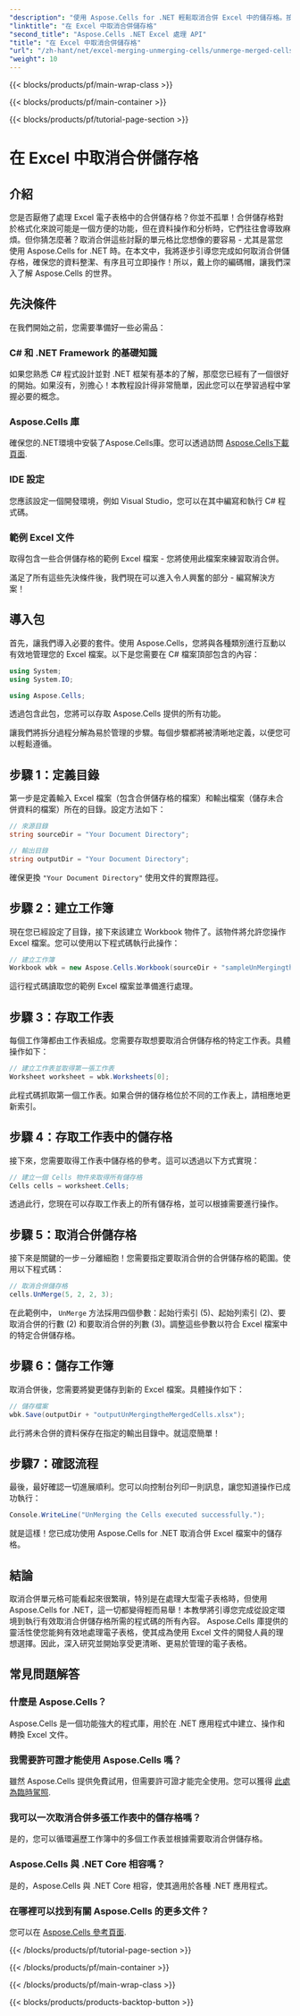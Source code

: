 ```yaml
---
"description": "使用 Aspose.Cells for .NET 輕鬆取消合併 Excel 中的儲存格。按照我們的逐步指南創建更好的電子表格。"
"linktitle": "在 Excel 中取消合併儲存格"
"second_title": "Aspose.Cells .NET Excel 處理 API"
"title": "在 Excel 中取消合併儲存格"
"url": "/zh-hant/net/excel-merging-unmerging-cells/unmerge-merged-cells/"
"weight": 10
---
```


{{< blocks/products/pf/main-wrap-class >}}

{{< blocks/products/pf/main-container >}}

{{< blocks/products/pf/tutorial-page-section >}}

# 在 Excel 中取消合併儲存格

## 介紹

您是否厭倦了處理 Excel 電子表格中的合併儲存格？你並不孤單！合併儲存格對於格式化來說可能是一個方便的功能，但在資料操作和分析時，它們往往會導致麻煩。但你猜怎麼著？取消合併這些討厭的單元格比您想像的要容易 - 尤其是當您使用 Aspose.Cells for .NET 時。在本文中，我將逐步引導您完成如何取消合併儲存格，確保您的資料整潔、有序且可立即操作！所以，戴上你的編碼帽，讓我們深入了解 Aspose.Cells 的世界。

## 先決條件

在我們開始之前，您需要準備好一些必需品：

### C# 和 .NET Framework 的基礎知識
如果您熟悉 C# 程式設計並對 .NET 框架有基本的了解，那麼您已經有了一個很好的開始。如果沒有，別擔心！本教程設計得非常簡單，因此您可以在學習過程中掌握必要的概念。

### Aspose.Cells 庫
確保您的.NET環境中安裝了Aspose.Cells庫。您可以透過訪問 [Aspose.Cells下載頁面](https://releases。aspose.com/cells/net/).

### IDE 設定
您應該設定一個開發環境，例如 Visual Studio，您可以在其中編寫和執行 C# 程式碼。

### 範例 Excel 文件
取得包含一些合併儲存格的範例 Excel 檔案 - 您將使用此檔案來練習取消合併。

滿足了所有這些先決條件後，我們現在可以進入令人興奮的部分 - 編寫解決方案！

## 導入包

首先，讓我們導入必要的套件。使用 Aspose.Cells，您將與各種類別進行互動以有效地管理您的 Excel 檔案。以下是您需要在 C# 檔案頂部包含的內容：

```csharp
using System;
using System.IO;

using Aspose.Cells;
```

透過包含此包，您將可以存取 Aspose.Cells 提供的所有功能。

讓我們將拆分過程分解為易於管理的步驟。每個步驟都將被清晰地定義，以便您可以輕鬆遵循。

## 步驟 1：定義目錄

第一步是定義輸入 Excel 檔案（包含合併儲存格的檔案）和輸出檔案（儲存未合併資料的檔案）所在的目錄。設定方法如下：

```csharp
// 來源目錄
string sourceDir = "Your Document Directory"; 

// 輸出目錄
string outputDir = "Your Document Directory"; 
```

確保更換 `"Your Document Directory"` 使用文件的實際路徑。

## 步驟 2：建立工作簿

現在您已經設定了目錄，接下來該建立 Workbook 物件了。該物件將允許您操作 Excel 檔案。您可以使用以下程式碼執行此操作：

```csharp
// 建立工作簿
Workbook wbk = new Aspose.Cells.Workbook(sourceDir + "sampleUnMergingtheMergedCells.xlsx");
```

這行程式碼讀取您的範例 Excel 檔案並準備進行處理。 

## 步驟 3：存取工作表

每個工作簿都由工作表組成。您需要存取想要取消合併儲存格的特定工作表。具體操作如下：

```csharp
// 建立工作表並取得第一張工作表
Worksheet worksheet = wbk.Worksheets[0];
```

此程式碼抓取第一個工作表。如果合併的儲存格位於不同的工作表上，請相應地更新索引。

## 步驟 4：存取工作表中的儲存格

接下來，您需要取得工作表中儲存格的參考。這可以透過以下方式實現：

```csharp
// 建立一個 Cells 物件來取得所有儲存格
Cells cells = worksheet.Cells;
```

透過此行，您現在可以存取工作表上的所有儲存格，並可以根據需要進行操作。

## 步驟 5：取消合併儲存格

接下來是關鍵的一步－分離細胞！您需要指定要取消合併的合併儲存格的範圍。使用以下程式碼：

```csharp
// 取消合併儲存格
cells.UnMerge(5, 2, 2, 3);
```

在此範例中， `UnMerge` 方法採用四個參數：起始行索引 (5)、起始列索引 (2)、要取消合併的行數 (2) 和要取消合併的列數 (3)。調整這些參數以符合 Excel 檔案中的特定合併儲存格。

## 步驟 6：儲存工作簿

取消合併後，您需要將變更儲存到新的 Excel 檔案。具體操作如下：

```csharp
// 儲存檔案
wbk.Save(outputDir + "outputUnMergingtheMergedCells.xlsx");
```

此行將未合併的資料保存在指定的輸出目錄中。就這麼簡單！

## 步驟7：確認流程

最後，最好確認一切進展順利。您可以向控制台列印一則訊息，讓您知道操作已成功執行：

```csharp
Console.WriteLine("UnMerging the Cells executed successfully.");
```

就是這樣！您已成功使用 Aspose.Cells for .NET 取消合併 Excel 檔案中的儲存格。

## 結論

取消合併單元格可能看起來很繁瑣，特別是在處理大型電子表格時，但使用 Aspose.Cells for .NET，這一切都變得輕而易舉！本教學將引導您完成從設定環境到執行有效取消合併儲存格所需的程式碼的所有內容。 Aspose.Cells 庫提供的靈活性使您能夠有效地處理電子表格，使其成為使用 Excel 文件的開發人員的理想選擇。因此，深入研究並開始享受更清晰、更易於管理的電子表格。

## 常見問題解答

### 什麼是 Aspose.Cells？  
Aspose.Cells 是一個功能強大的程式庫，用於在 .NET 應用程式中建立、操作和轉換 Excel 文件。

### 我需要許可證才能使用 Aspose.Cells 嗎？  
雖然 Aspose.Cells 提供免費試用，但需要許可證才能完全使用。您可以獲得 [此處為臨時駕照](https://purchase。aspose.com/temporary-license/).

### 我可以一次取消合併多張工作表中的儲存格嗎？  
是的，您可以循環遍歷工作簿中的多個工作表並根據需要取消合併儲存格。

### Aspose.Cells 與 .NET Core 相容嗎？  
是的，Aspose.Cells 與 .NET Core 相容，使其適用於各種 .NET 應用程式。

### 在哪裡可以找到有關 Aspose.Cells 的更多文件？  
您可以在 [Aspose.Cells 參考頁面](https://reference。aspose.com/cells/net/).

{{< /blocks/products/pf/tutorial-page-section >}}

{{< /blocks/products/pf/main-container >}}

{{< /blocks/products/pf/main-wrap-class >}}

{{< blocks/products/products-backtop-button >}}